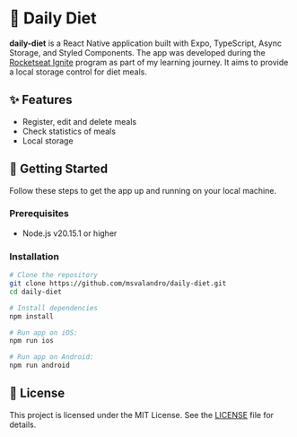 # 🍛 Daily Diet

**daily-diet** is a React Native application built with Expo, TypeScript, Async Storage, and Styled Components. The app was developed during the  [Rocketseat Ignite](https://www.rocketseat.com.br/) program as part of my learning journey. It aims to provide a local storage control for diet meals.

## ✨ Features

- Register, edit and delete meals
- Check statistics of meals
- Local storage

## 👾 Getting Started

Follow these steps to get the app up and running on your local machine.

### Prerequisites

- Node.js v20.15.1 or higher

### Installation

```sh
# Clone the repository
git clone https://github.com/msvalandro/daily-diet.git
cd daily-diet

# Install dependencies
npm install

# Run app on iOS:
npm run ios

# Run app on Android:
npm run android
```

## 📄 License

This project is licensed under the MIT License. See the [LICENSE](LICENSE) file for details.
